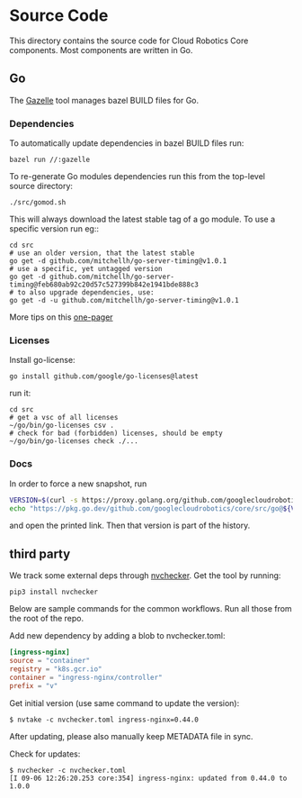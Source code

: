 # Source Code

This directory contains the source code for Cloud Robotics Core components. Most
components are written in Go.

## Go

The [Gazelle](https://github.com/bazelbuild/bazel-gazelle) tool manages bazel
BUILD files for Go.

### Dependencies

To automatically update dependencies in bazel BUILD files run:

```
bazel run //:gazelle
```

To re-generate Go modules dependencies run this from the top-level source
directory:

```
./src/gomod.sh
```

This will always download the latest stable tag of a go module. To use a
specific version run eg::

```
cd src
# use an older version, that the latest stable
go get -d github.com/mitchellh/go-server-timing@v1.0.1
# use a specific, yet untagged version
go get -d github.com/mitchellh/go-server-timing@feb680ab92c20d57c527399b842e1941bde888c3
# to also upgrade dependencies, use:
go get -d -u github.com/mitchellh/go-server-timing@v1.0.1
```

More tips on this [one-pager](https://encore.dev/guide/go.mod)

### Licenses

Install go-license:

```
go install github.com/google/go-licenses@latest
```

run it:

```
cd src
# get a vsc of all licenses
~/go/bin/go-licenses csv .
# check for bad (forbidden) licenses, should be empty
~/go/bin/go-licenses check ./...
```

### Docs

In order to force a new snapshot, run
```bash
VERSION=$(curl -s https://proxy.golang.org/github.com/googlecloudrobotics/core/@latest | jq -r ".Version")
echo "https://pkg.go.dev/github.com/googlecloudrobotics/core/src/go@${VERSION}"
```
and open the printed link. Then that version is part of the history.

## third party

We track some external deps through [nvchecker](https://github.com/lilydjwg/nvchecker).
Get the tool by running:
```shell
pip3 install nvchecker
```

Below are sample commands for the common workflows. Run all those from the root
of the repo.

Add new dependency by adding a blob to nvchecker.toml:
```toml
[ingress-nginx]
source = "container"
registry = "k8s.gcr.io"
container = "ingress-nginx/controller"
prefix = "v"
```
Get initial version (use same command to update the version):
```shell
$ nvtake -c nvchecker.toml ingress-nginx=0.44.0
```

After updating, please also manually keep METADATA file in sync.

Check for updates:
```shell
$ nvchecker -c nvchecker.toml
[I 09-06 12:26:20.253 core:354] ingress-nginx: updated from 0.44.0 to 1.0.0
```

